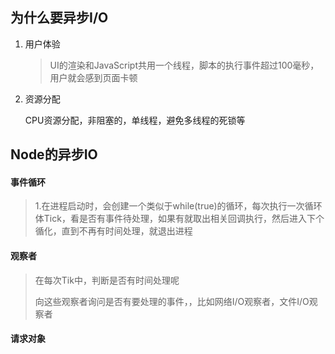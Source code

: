 ## 为什么要异步I/O

1. 用户体验

   > UI的渲染和JavaScript共用一个线程，脚本的执行事件超过100毫秒，用户就会感到页面卡顿

2. 资源分配

   CPU资源分配，非阻塞的，单线程，避免多线程的死锁等

## Node的异步IO

#### 事件循环

> 1.在进程启动时，会创建一个类似于while(true)的循环，每次执行一次循环体Tick，看是否有事件待处理，如果有就取出相关回调执行，然后进入下个循化，直到不再有时间处理，就退出进程

#### 观察者

> 在每次Tik中，判断是否有时间处理呢
>
> 向这些观察者询问是否有要处理的事件，，比如网络I/O观察者，文件I/O观察者

#### 请求对象

